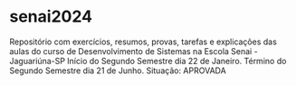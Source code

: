 # senai2024
Repositório com exercícios, resumos, provas, tarefas e explicações das aulas do curso de Desenvolvimento de Sistemas na Escola Senai - Jaguariúna-SP
Início do Segundo Semestre dia 22 de Janeiro.
Término do Segundo Semestre dia 21 de Junho.
Situação: APROVADA

